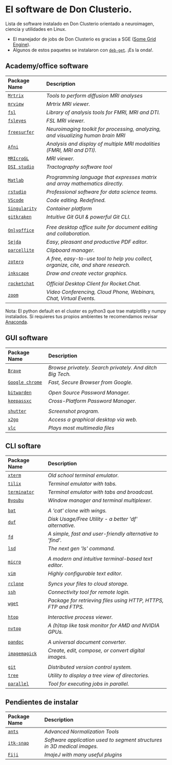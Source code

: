 # El software de Don Clusterio.

Lista de software instalado en Don Clusterio orientado a neuroimagen, ciencia y utilidades en Linux. 
* El manejador de jobs de Don Clusterio es gracias a SGE ([Some Grid Engine](https://github.com/daimh/sge)).
* Algunos de estos paquetes se instalaron con [`deb-get`](https://github.com/wimpysworld/deb-get). ¡Es la onda!.

## Academy/office software
| Package Name   | Description   |
| :------------- | :------------ |
| [`Mrtrix`](https://www.mrtrix.org/) | <i>Tools to perform diffusion MRI analyses</i> |
| [`mrview`](https://mrtrix.readthedocs.io/en/latest/reference/commands/mrview.html) | <i>Mrtrix MRI viewer.</i> |
| [`fsl`](https://fsl.fmrib.ox.ac.uk/fsl/fslwiki) | <i>Library of analysis tools for FMRI, MRI and DTI. </i> |
| [`fsleyes`](https://open.win.ox.ac.uk/pages/fsl/fsleyes/fsleyes/userdoc/) | <i>FSL MRI viewer.</i> |
| [`freesurfer`](https://surfer.nmr.mgh.harvard.edu/) | <i>Neuroimaging toolkit for processing, analyzing, and visualizing human brain MRI</i> |
| [`Afni`](https://afni.nimh.nih.gov/) | <i> Analysis and display of multiple MRI modalities (FMRI, MRI and DTI). </i> |
| [`MRIcroGL`](https://www.nitrc.org/projects/mricrogl) | <i>MRI viewer.</i> |
| [`DSI studio`](https://dsi-studio.labsolver.org/) | <i>Tractography software tool</i> |
|  | |
| [`Matlab`](https://www.mathworks.com/products/matlab.html) | <i>Programming language that expresses matrix and array mathematics directly.</i> |
| [`rstudio`](https://www.rstudio.com/) | <i>Professional software for data science teams.</i> |
| [`VScode`](https://code.visualstudio.com/) | <i>Code editing. Redefined.</i> |
| [`Singularity`](https://docs.sylabs.io/guides/3.5/user-guide/introduction.html) | <i>Container platform</i> |
| [`gitkraken`](https://www.gitkraken.com/) | <i>Intuitive Git GUI & powerful Git CLI.</i> |
|  | |
| [`Onlyoffice`](https://www.onlyoffice.com/en/desktop.aspx) | <i>Free desktop office suite for document editing and collaboration.</i> |
| [`Sejda`](https://www.sejda.com/) | <i>Easy, pleasant and productive PDF editor.</i> |
| [`parcellite`](http://parcellite.sourceforge.net/) | <i>Clipboard manager.</i> |
| [`zotero`](https://www.zotero.org/) | <i>A free, easy-to-use tool to help you collect, organize, cite, and share research.</i> |
| [`inkscape`](https://inkscape.org/) | <i>Draw and create vector graphics.</i> |
|  | |
| [`rocketchat`](https://rocket.chat/) | <i>Official Desktop Client for Rocket.Chat.</i> |
| [`zoom`](https://zoom.us/) | <i>Video Conferencing, Cloud Phone, Webinars, Chat, Virtual Events.</i> |

Nota: El python default en el cluster es python3 que trae matplotlib y numpy instalados. Si requieres tus propios ambientes te recomendamos revisar [Anaconda](./Anaconda).




## GUI software
| Package Name   | Description   |
| :------------- | :------------ |
| [`Brave`](https://brave.com/) | <i>Browse privately. Search privately. And ditch Big Tech.</i> |
| [`Google chrome`](https://www.google.com/chrome/) | <i>Fast, Secure Browser from Google.</i> |
|  | |
| [`bitwarden`](https://bitwarden.com/) | <i>Open Source Password Manager.</i> |
| [`keepassxc`](https://keepassxc.org/) | <i>Cross-Platform Password Manager.</i> |
|  | |
| [`shutter`](https://shutter-project.org/) | <i>Screenshot program.</i> |
| [`x2go`](https://wiki.x2go.org/doku.php) | <i>Access a graphical desktop via web.</i> |
| [`vlc`](https://www.videolan.org/vlc/) | <i>Plays most multimedia files</i> |



## CLI softare
| Package Name   | Description   |
| :------------- | :------------ |
| [`xterm`](https://invisible-island.net/xterm/) | <i>Old school terminal emulator.</i> |
| [`tilix`](https://gnunn1.github.io/tilix-web/) | <i>Terminal emulator with tabs.</i> |
| [`terminator`](https://gnome-terminator.org/) | <i>Terminal emulator with tabs and broadcast.</i> |
| [`Byoubu`](https://www.byobu.org/) | <i>Window manager and terminal multiplexer.</i> |
|  | |
| [`bat`](https://github.com/sharkdp/bat) | <i>A 'cat' clone with wings.</i> |
| [`duf`](https://github.com/muesli/duf) | <i>Disk Usage/Free Utility - a better 'df' alternative.</i> |
| [`fd`](https://github.com/sharkdp/fd) | <i>A simple, fast and user-friendly alternative to 'find'.</i> |
| [`lsd`](https://github.com/Peltoche/lsd) | <i>The next gen 'ls' command.</i> |
|  | |
| [`micro`](https://micro-editor.github.io/) | <i>A modern and intuitive terminal-based text editor.</i> |
| [`vim`](https://www.vim.org/) | <i>Highly configurable text editor.</i> |
|  | |
| [`rclone`](https://rclone.org/) | <i>Syncs your files to cloud storage.</i> |
| [`ssh`](https://www.openssh.com/) | <i>Connectivity tool for remote login.</i> |
| [`wget`](https://www.gnu.org/software/wget/?) | <i>Package for retrieving files using HTTP, HTTPS, FTP and FTPS.</i> |
|  | |
| [`htop`](https://htop.dev/) | <i> Interactive process viewer.</i> |
| [`nvtop`](https://github.com/Syllo/nvtop) | <i>A (h)top like task monitor for AMD and NVIDIA GPUs.</i> |
|  | |
| [`pandoc`](https://pandoc.org/) | <i>A universal document converter.</i> |
| [`imagemagick`](https://imagemagick.org/index.php) | <i>Create, edit, compose, or convert digital images.</i> |
|  | |
| [`git`](https://git-scm.com/) | <i>Distributed version control system.</i> |
| [`tree`](https://github.com/Old-Man-Programmer/tree) | <i>Utility to display a tree view of directories.</i> |
| [`parallel`](https://www.gnu.org/software/parallel/) | <i>Tool for executing jobs in parallel.</i> |

## Pendientes de instalar
| Package Name   | Description   |
| :------------- | :------------ |
| [`ants`](http://stnava.github.io/ANTs/) | <i>Advanced Normalization Tools</i> |
| [`itk-snap`](http://www.itksnap.org/pmwiki/pmwiki.php) | <i>Software application used to segment structures in 3D medical images.</i> |
| [`Fiji`](https://fiji.sc/) | <i>ImajeJ with many useful plugins</i> |



